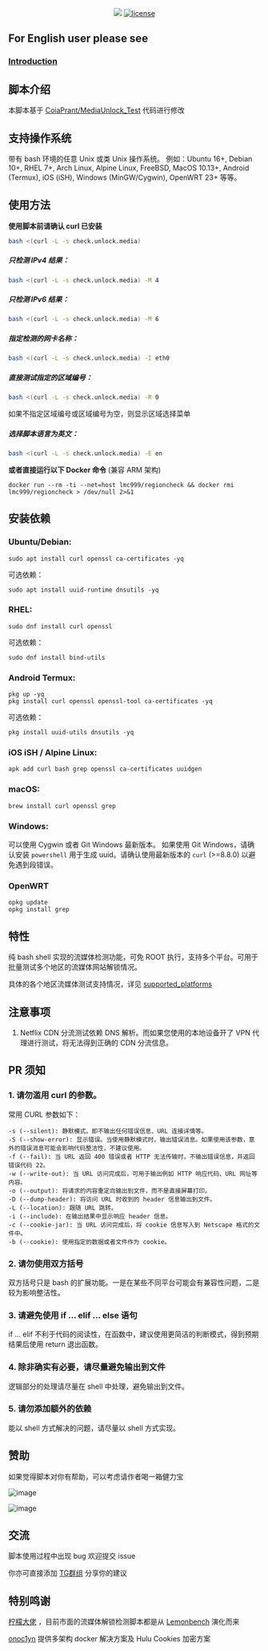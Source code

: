 <p align="center">
<a href="https://hits.seeyoufarm.com"><img src="https://hits.seeyoufarm.com/api/count/incr/badge.svg?url=https%3A%2F%2Fgithub.com%2Flmc999%2FRegionRestrictionCheck&count_bg=%230AC995&title_bg=%23004BF9&icon=&icon_color=%23E7E7E7&title=visitors&edge_flat=false"/></a>
<a href="/LICENSE"><img src="https://img.shields.io/badge/license-GPL-blue.svg" alt="license" /></a>
</p>

## For English user please see
### [Introduction](https://github.com/lmc999/RegionRestrictionCheck/blob/main/README_EN.md)

## 脚本介绍

本脚本基于 [CoiaPrant/MediaUnlock_Test](https://github.com/CoiaPrant/MediaUnlock_Test) 代码进行修改

## 支持操作系统

带有 bash 环境的任意 Unix 或类 Unix 操作系统。
例如：Ubuntu 16+, Debian 10+, RHEL 7+, Arch Linux, Alpine Linux, FreeBSD, MacOS 10.13+, Android (Termux), iOS (iSH), Windows (MinGW/Cygwin), OpenWRT 23+ 等等。

## 使用方法

**使用脚本前请确认 curl 已安装**

````bash
bash <(curl -L -s check.unlock.media)
````

##### 只检测 IPv4 结果：

````bash
bash <(curl -L -s check.unlock.media) -M 4
````

##### 只检测 IPv6 结果：

````bash
bash <(curl -L -s check.unlock.media) -M 6
````

##### 指定检测的网卡名称：

````bash
bash <(curl -L -s check.unlock.media) -I eth0
````

##### 直接测试指定的区域编号：

````bash
bash <(curl -L -s check.unlock.media) -R 0
````

如果不指定区域编号或区域编号为空，则显示区域选择菜单

##### 选择脚本语言为英文：

````bash
bash <(curl -L -s check.unlock.media) -E en
````

**或者直接运行以下 Docker 命令** (兼容 ARM 架构)

````
docker run --rm -ti --net=host lmc999/regioncheck && docker rmi lmc999/regioncheck > /dev/null 2>&1
````

## 安装依赖

### Ubuntu/Debian:

```
sudo apt install curl openssl ca-certificates -yq
```

可选依赖：

```
sudo apt install uuid-runtime dnsutils -yq
```

### RHEL:

```
sudo dnf install curl openssl
```

可选依赖：

```
sudo dnf install bind-utils
```

### Android Termux:

```
pkg up -yq
pkg install curl openssl openssl-tool ca-certificates -yq
```

可选依赖：

```
pkg install uuid-utils dnsutils -yq
```

### iOS iSH / Alpine Linux:

```
apk add curl bash grep openssl ca-certificates uuidgen
```

### macOS:

```
brew install curl openssl grep
```

### Windows:

可以使用 Cygwin 或者 Git Windows 最新版本。
如果使用 Git Windows，请确认安装 `powershell` 用于生成 uuid。请确认使用最新版本的 `curl` (>=8.8.0) 以避免遇到段错误。

### OpenWRT

```
opkg update
opkg install grep
```

## 特性

纯 bash shell 实现的流媒体检测功能，可免 ROOT 执行，支持多个平台。可用于批量测试多个地区的流媒体网站解锁情况。

具体的各个地区流媒体测试支持情况，详见 [supported_platforms](https://github.com/lmc999/RegionRestrictionCheck/blob/main/reference/supported_platforms.md)

## 注意事项

1. Netflix CDN 分流测试依赖 DNS 解析。而如果您使用的本地设备开了 VPN 代理进行测试，将无法得到正确的 CDN 分流信息。

## PR 须知

### 1. 请勿滥用 curl 的参数。

常用 CURL 参数如下：

```
-s (--silent): 静默模式。即不输出任何错误信息、URL 连接详情等。
-S (--show-error): 显示错误。当使用静默模式时，输出错误消息。如果使用该参数，意外的错误消息可能会影响代码整洁性，不建议使用。
-f (--fail): 当 URL 返回 400 错误或者 HTTP 无法传输时，不输出错误信息，并返回错误代码 22。
-w (--write-out): 当 URL 访问完成后，可用于输出例如 HTTP 响应代码、URL 网址等内容。
-o (--output): 将请求的内容重定向输出到文件，而不是直接屏幕打印。
-D (--dump-header): 将访问 URL 时收到的 header 信息输出到文件。
-L (--location): 跟随 URL 跳转。
-i (--include): 在输出结果中显示响应 header 信息。
-c (--cookie-jar): 当 URL 访问完成后，将 cookie 信息写入到 Netscape 格式的文件中。
-b (--cookie): 使用指定的数据或者文件作为 cookie。
```

### 2. 请勿使用双方括号

双方括号只是 bash 的扩展功能。一是在某些不同平台可能会有兼容性问题，二是较为影响整洁性。

### 3. 请避免使用 if ... elif ... else 语句

if ... elif 不利于代码的阅读性，在函数中，建议使用更简洁的判断模式，得到预期结果后使用 return 退出函数。

### 4. 除非确实有必要，请尽量避免输出到文件

逻辑部分的处理请尽量在 shell 中处理，避免输出到文件。

### 5. 请勿添加额外的依赖

能以 shell 方式解决的问题，请尽量以 shell 方式实现。

## 赞助

如果觉得脚本对你有帮助，可以考虑请作者喝一箱健力宝

![image](https://i.imgur.com/HHbZgUsl.jpg)

![image](https://i.imgur.com/MWXifObl.jpg)

## 交流

脚本使用过程中出现 bug 欢迎提交 issue

你亦可直接添加 [TG群组](https://t.me/gameaccelerate) 分享你的建议

## 特别鸣谢

[柠檬大佬](https://t.me/ilemonrain) ，目前市面的流媒体解锁检测脚本都是从 [Lemonbench](https://github.com/LemonBench/LemonBench) 演化而来

[onoc1yn](https://github.com/onoc1yn) 提供多架构 docker 解决方案及 Hulu Cookies 加密方案
